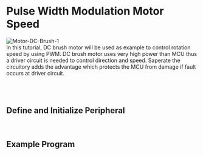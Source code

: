 # Pulse Width Modulation Motor Speed

![Motor-DC-Brush-1](https://github.com/user-attachments/assets/66b042b7-da67-4310-b7e5-c1d800e7119c)
<br/>
In this tutorial, DC brush motor will be used as example to control rotation speed by using PWM. 
DC brush motor uses very high power than MCU thus a driver circuit is needed to control direction and speed. 
Saperate the circuitory adds the advantage which protects the MCU from damage if fault occurs at driver circuit.
<br/>

<br/>


<br/>

## Define and Initialize Peripheral
<br/>

## Example Program
<br/>
